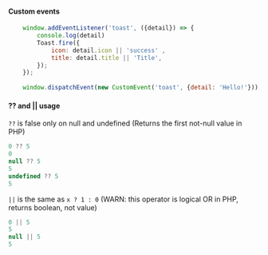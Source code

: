 #### Custom events
```js
    window.addEventListener('toast', ({detail}) => {
        console.log(detail)
        Toast.fire({
            icon: detail.icon || 'success' ,
            title: detail.title || 'Title',
        });
    });
    
    window.dispatchEvent(new CustomEvent('toast', {detail: 'Hello!'}));
```

#### ?? and || usage
``??`` is false only on null and undefined (Returns the first not-null value in PHP)
```js
0 ?? 5
0
null ?? 5
5
undefined ?? 5
5
```
`||` is the same as `x ? 1 : 0` (WARN: this operator is logical OR in PHP, returns boolean, not value)
```js
0 || 5
5
null || 5
5
```
